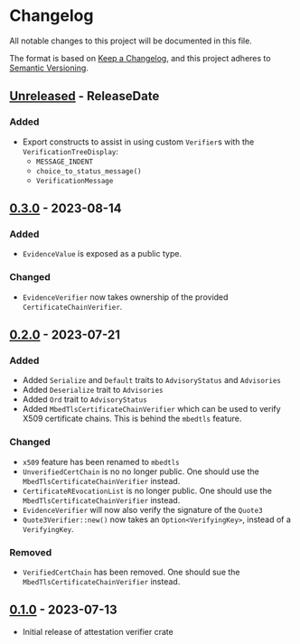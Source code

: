 # Changelog

All notable changes to this project will be documented in this file.

The format is based on [Keep a Changelog](https://keepachangelog.com/en/1.0.0/),
and this project adheres to [Semantic Versioning](https://semver.org/spec/v2.0.0.html).

<!-- next-header -->
## [Unreleased] - ReleaseDate

### Added

- Export constructs to assist in using custom `Verifier`s with
  the `VerificationTreeDisplay`:
  - `MESSAGE_INDENT`
  - `choice_to_status_message()`
  - `VerificationMessage`

## [0.3.0] - 2023-08-14

### Added

- `EvidenceValue` is exposed as a public type.

### Changed

- `EvidenceVerifier` now takes ownership of the provided `CertificateChainVerifier`.

## [0.2.0] - 2023-07-21

### Added

- Added `Serialize` and `Default` traits to `AdvisoryStatus` and `Advisories`
- Added `Deserialize` trait to `Advisories`
- Added `Ord` trait to `AdvisoryStatus`
- Added `MbedTlsCertificateChainVerifier` which can be used to verify X509 certificate chains. This is behind the `mbedtls` feature.

### Changed

- `x509` feature has been renamed to `mbedtls`
- `UnverifiedCertChain` is no no longer public. One should use the `MbedTlsCertificateChainVerifier` instead.
- `CertificateREvocationList` is no longer public. One should use the `MbedTlsCertificateChainVerifier` instead.
- `EvidenceVerifier` will now also verify the signature of the `Quote3`
- `Quote3Verifier::new()` now takes an `Option<VerifyingKey>`, instead of a `VerifyingKey`.

### Removed

- `VerifiedCertChain` has been removed. One should sue the `MbedTlsCertificateChainVerifier` instead.

## [0.1.0] - 2023-07-13

- Initial release of attestation verifier crate

<!-- next-url -->
[Unreleased]: https://github.com/mobilecoinfoundation/attestation/compare/v0.3.0...HEAD
[0.3.0]: https://github.com/mobilecoinfoundation/attestation/compare/v0.2.0...v0.3.0
[0.2.0]: https://github.com/mobilecoinfoundation/attestation/compare/v0.1.0...v0.2.0
[0.1.0]: https://github.com/mobilecoinfoundation/sgx/compare/v0.1.0

